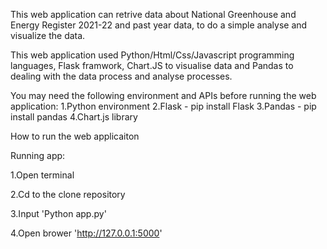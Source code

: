 This web application can retrive data about National Greenhouse and Energy Register 2021-22 and past year data, to do a simple analyse and visualize the data.

This web application used Python/Html/Css/Javascript programming languages, Flask framwork, Chart.JS to visualise data and Pandas to dealing with the data process and analyse processes.

You may need the following environment and APIs before running the web application:
1.Python environment
2.Flask - pip install Flask
3.Pandas - pip install pandas
4.Chart.js library

How to run the web applicaiton

Running app:

1.Open terminal

2.Cd to the clone repository

3.Input 'Python app.py'

4.Open brower 'http://127.0.0.1:5000'

